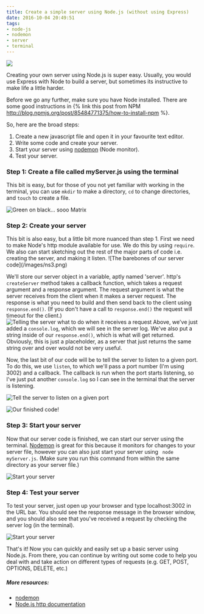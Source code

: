```yaml
---
title: Create a simple server using Node.js (without using Express)
date: 2016-10-04 20:49:51
tags:
- node-js
- nodemon
- server
- terminal
---
```

![](/images/2016/nodejs.png)

Creating your own server using Node.js is super easy. Usually, you would use Express with Node to build a server, but sometimes its instructive to make life a little harder.
<!-- more -->
Before we go any further, make sure you have Node installed. There are some good instructions in {% link this post from NPM http://blog.npmjs.org/post/85484771375/how-to-install-npm %}.

So, here are the broad steps:
1. Create a new javascript file and open it in your favourite text editor.
2. Write some code and create your server.
3. Start your server using <a href="https://github.com/remy/nodemon">nodemon</a> (Node monitor).
4. Test your server.

<h3>Step 1: Create a file called myServer.js using the terminal</h3>This bit is easy, but for those of you not yet familiar with working in the terminal, you can use <code>mkdir</code> to make a directory, <code>cd</code> to change directories, and <code>touch</code> to create a file.

![Green on black... sooo Matrix](/images/ns1.png)


<h3>Step 2: Create your server</h3>This bit is also easy, but a little bit more nuanced than step 1. First we need to make Node's http module available for use. We do this by using <code>require</code>. We also can start sketching out the rest of the major parts of code i.e. creating the server, and making it listen.
![The barebones of our server code](/images/ns3.png)

We'll store our server object in a variable, aptly named 'server'. http's <code>createServer</code> method takes a callback function, which takes a request argument and a response argument. The request argument is what the server receives from the client when it makes a server request. The response is what you need to build and then send back to the client using <code>response.end()</code>. (If you don't have a call to <code>response.end()</code> the request will timeout for the client.)
![Telling the server what to do when it receives a request](/images/ns4.png)
Above, we've just added a <code>console.log</code>, which we will see in the server log. We've also put a string inside of our <code>response.end()</code>, which is what will get returned. Obviously, this is just a placeholder, as a server that just returns the same string over and over would not be very useful.

Now, the last bit of our code will be to tell the server to listen to a given port. To do this, we use <code>listen</code>, to which we'll pass a port number (I'm using 3002) and a callback. The callback is run when the port starts listening, so I've just put another <code>console.log</code> so I can see in the terminal that the server is listening.

![Tell the server to listen on a given port](/images/ns5.png)

![Our finished code!](/images/ns6.png)


<h3>Step 3: Start your server</h3>Now that our server code is finished, we can start our server using the terminal. <a href="https://github.com/remy/nodemon">Nodemon</a> is great for this because it monitors for changes to your server file, however you can also just start your server using <code> node myServer.js</code>. (Make sure you run this command from within the same directory as your server file.)

![Start your server](/images/ns9.png)


<h3>Step 4: Test your server</h3>To test your server, just open up your browser and type localhost:3002 in the URL bar. You should see the response message in the browser window, and you should also see that you've received a request by checking the server log (in the terminal).

![Start your server](/images/ns12.png)

That's it! Now you can quickly and easily set up a basic server using Node.js. From there, you can continue by writing out some code to help you deal with and take action on different types of requests (e.g. GET, POST, OPTIONS, DELETE, etc.)

<h5>More resources:</h5>
<ul><li><a href="https://github.com/remy/nodemon">nodemon</a></li><li><a href="https://nodejs.org/api/http.html">Node.js http documentation</a></li></ul>